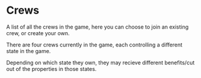 # Crews

A list of all the crews in the game, here you can choose to join an existing crew, or create your own.

There are four crews currently in the game, each controlling a different state in the game. 

Depending on which state they own, they may recieve different benefits/cut out of the properties in those states.
